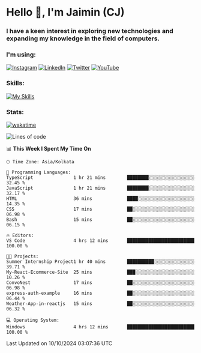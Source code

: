 <h1>Hello 👋, I'm Jaimin (CJ)</h1>
<h3>I have a keen interest in exploring new technologies and expanding my knowledge in the field of computers.</h3>

<h3 align="left"> I'm using: </h3>

[![Instagram](https://img.shields.io/badge/Instagram-%23E4405F.svg?style=for-the-badge&logo=Instagram&logoColor=white)](https://instagram.com/jaimin_chovatia) [![LinkedIn](https://img.shields.io/badge/linkedin-%230077B5.svg?style=for-the-badge&logo=linkedin&logoColor=white)](https://www.linkedin.com/in/jaimin-chovatia-691b8b29a) [![Twitter](https://img.shields.io/badge/Twitter-%231DA1F2.svg?style=for-the-badge&logo=Twitter&logoColor=white)](https://twitter.com/jaimin_chovatia) [![YouTube](https://img.shields.io/badge/YouTube-%23FF0000.svg?style=for-the-badge&logo=YouTube&logoColor=white)](https://youtube.com/@cjcreations5172) 

**<h3 align="left">Skills:</h3>**

[![My Skills](https://skillicons.dev/icons?i=ts,js,java,py,react,nextjs,nodejs,postgres,mongodb,git)](https://skillicons.dev)

<!---
 **<h3 align="left">🏆 Achievements:</h3>**
 [![An image of @jaimin25's Holopin badges, which is a link to view their full Holopin profile](https://holopin.me/jaimin25)](https://holopin.io/@jaimin25)
-->

**<h3 align="left">Stats:</h3>**

[![wakatime](https://wakatime.com/badge/user/b2a7cf30-099b-4a62-be11-c3b7dc700323.svg)](https://wakatime.com/@b2a7cf30-099b-4a62-be11-c3b7dc700323)

<!--START_SECTION:waka-->
![Lines of code](https://img.shields.io/badge/From%20Hello%20World%20I%27ve%20Written-994.7%20thousand%20lines%20of%20code-blue)

📊 **This Week I Spent My Time On** 

```text
🕑︎ Time Zone: Asia/Kolkata

💬 Programming Languages: 
TypeScript               1 hr 21 mins        ████████░░░░░░░░░░░░░░░░░   32.45 % 
JavaScript               1 hr 21 mins        ████████░░░░░░░░░░░░░░░░░   32.17 % 
HTML                     36 mins             ████░░░░░░░░░░░░░░░░░░░░░   14.35 % 
CSS                      17 mins             ██░░░░░░░░░░░░░░░░░░░░░░░   06.98 % 
Bash                     15 mins             ██░░░░░░░░░░░░░░░░░░░░░░░   06.15 % 

🔥 Editors: 
VS Code                  4 hrs 12 mins       █████████████████████████   100.00 % 

🐱‍💻 Projects: 
Summer Internship Project1 hr 40 mins        ██████████░░░░░░░░░░░░░░░   39.71 % 
My-React-Ecommerce-Site  25 mins             ███░░░░░░░░░░░░░░░░░░░░░░   10.26 % 
ConvoNest                17 mins             ██░░░░░░░░░░░░░░░░░░░░░░░   06.98 % 
express-auth-example     16 mins             ██░░░░░░░░░░░░░░░░░░░░░░░   06.44 % 
Weather-App-in-reactjs   15 mins             ██░░░░░░░░░░░░░░░░░░░░░░░   06.32 % 

💻 Operating System: 
Windows                  4 hrs 12 mins       █████████████████████████   100.00 % 
```


 Last Updated on 10/10/2024 03:07:36 UTC
<!--END_SECTION:waka-->
